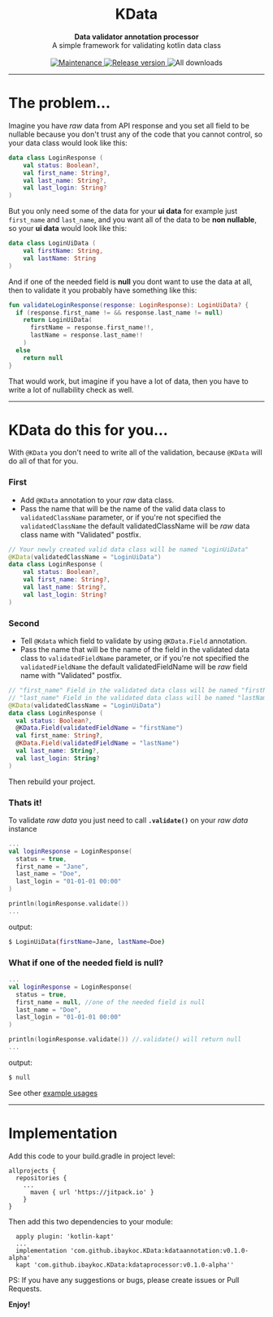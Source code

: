 <h1 align="center">KData</h1>
<div align="center">
  <strong>Data validator annotation processor</strong>
</div>
<div align="center">
  A simple framework for validating kotlin data class
</div>

<br />

<div align="center">
  <!-- Maintenance -->
  <a href="https://GitHub.com/Ibaykoc/Kdata/graphs/commit-activity">
    <img src="https://img.shields.io/badge/Maintained%3F-yes-green.svg"
      alt="Maintenance" />
  </a>
  <!-- Release version -->
  <a href="https://GitHub.com/Ibaykoc/KData/releases/">
    <img src="https://img.shields.io/github/release/Ibaykoc/KData.svg"
      alt="Release version" />
  </a>
  <!-- All downloads -->
    <img src="https://img.shields.io/github/downloads/Ibaykoc/KData/total.svg"
      alt="All downloads" />
</div>

------------

# The problem\...
Imagine you have *raw* data from API response and you set all field to be nullable because you don't trust any of the code that you cannot control, so your data class would look like this:
```kotlin
data class LoginResponse (
    val status: Boolean?,
    val first_name: String?,
    val last_name: String?,
    val last_login: String?
)
```
But you only need some of the data for your **ui data** for example just `first_name`  and `last_name`, and you want all of the data to be **non nullable**, so your **ui data** would look like this:
```kotlin
data class LoginUiData (
    val firstName: String,
    val lastName: String
)
```
And if one of the needed field is **null** you dont want to use the data at all, 
then to validate it you probably have something like this:
```kotlin
fun validateLoginResponse(response: LoginResponse): LoginUiData? {
  if (response.first_name != && response.last_name != null)
    return LoginUiData(
      firstName = response.first_name!!,
      lastName = response.last_name!!
    )
  else
    return null
}
```
That would work, but imagine if you have a lot of data, then you have to write a lot of nullability check as well.

------------


# KData do this for you\...
With `@KData` you don't need to write all of the validation, because `@KData` will do all of that for you.

### First
- Add `@KData` annotation to your *raw* data class.
- Pass the name that will be the name of the valid data class to `validatedClassName` parameter, or if you're not specified the `validatedClassName` the default validatedClassName will be _raw_ data class name with "Validated"
 postfix.
```kotlin
// Your newly created valid data class will be named "LoginUiData"
@KData(validatedClassName = "LoginUiData") 
data class LoginResponse (
    val status: Boolean?,
    val first_name: String?,
    val last_name: String?,
    val last_login: String?
)
```
### Second
- Tell `@Kdata` which field to validate by using `@KData.Field` annotation.
- Pass the name that will be the name of the field in the validated data class to `validatedFieldName` parameter, or if you're not specified the `validatedFieldName` the default validatedFieldName will be _raw_ field name with "Validated"
postfix.

```kotlin
// "first_name" Field in the validated data class will be named "firstName" 
// "last_name" Field in the validated data class will be named "lastName" 
@KData(validatedClassName = "LoginUiData") 
data class LoginResponse (
  val status: Boolean?,
  @KData.Field(validatedFieldName = "firstName")
  val first_name: String?,
  @KData.Field(validatedFieldName = "lastName")
  val last_name: String?,
  val last_login: String?
)
```
Then rebuild your project.
### Thats it!

To validate *raw data* you just need to call **`.validate()`** on your *raw data* instance
```kotlin
...
val loginResponse = LoginResponse(
  status = true,
  first_name = "Jane",
  last_name = "Doe",
  last_login = "01-01-01 00:00"
)

println(loginResponse.validate())
...
```
output:
```sh
$ LoginUiData(firstName=Jane, lastName=Doe)
```

### What if one of the needed field is **null**?
```kotlin
...
val loginResponse = LoginResponse(
  status = true,
  first_name = null, //one of the needed field is null
  last_name = "Doe",
  last_login = "01-01-01 00:00"
)

println(loginResponse.validate()) //.validate() will return null
...
```
output:
```sh
$ null
```

See other <a href="https://github.com/ibaykoc/KData/wiki/Example-Usages">example usages</a>

------------


# Implementation
Add this code to your build.gradle in project level:
```
allprojects {
  repositories {
    ...
      maven { url 'https://jitpack.io' }
    }
}
```
Then add this two dependencies to your module:
```
  apply plugin: 'kotlin-kapt'
  ...
  implementation 'com.github.ibaykoc.KData:kdataannotation:v0.1.0-alpha'
  kapt 'com.github.ibaykoc.KData:kdataprocessor:v0.1.0-alpha''
```

PS: If you have any suggestions or bugs, please create issues or Pull Requests.

**Enjoy!**
